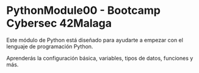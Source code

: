 # PythonModule00 - Bootcamp Cybersec 42Malaga

Este módulo de Python está diseñado para ayudarte a empezar con el lenguaje de programación Python. 

Aprenderás la configuración básica, variables, tipos de datos, funciones y más.

